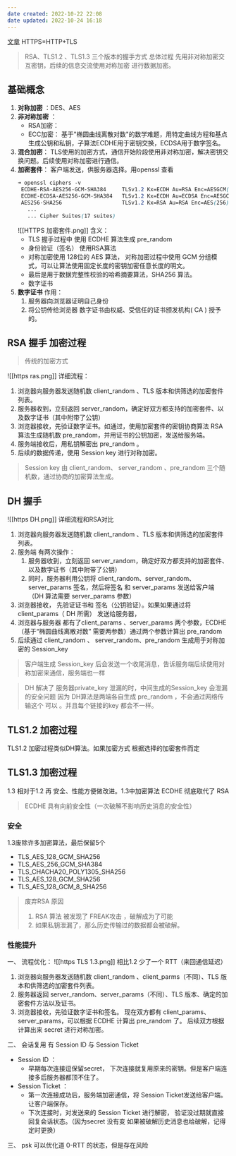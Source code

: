 ```yaml
---
date created: 2022-10-22 22:08
date updated: 2022-10-24 16:18
---
```


[文章](https://juejin.cn/post/6895624327896432654#heading-8)
HTTPS=HTTP+TLS

> RSA、TLS1.2 、TLS1.3 三个版本的握手方式
> 总体过程 先用非对称加密交互密钥，后续的信息交流使用对称加密 进行数据加密。

## 基础概念

1. **对称加密** ：DES、AES
2. **非对称加密** ：
   - RSA加密：
   - ECC加密： 基于"椭圆曲线离散对数"的数学难题，用特定曲线方程和基点生成公钥和私钥，子算法ECDHE用于密钥交换，ECDSA用于数字签名。
3. **混合加密**： TLS使用的加密方式，通信开始阶段使用非对称加密，解决密钥交换问题。后续使用对称加密进行通信。
4. **加密套件**： 客户端发送，供服务器选择。用openssl 查看
   ```scss
   ➜ openssl ciphers -v
    ECDHE-RSA-AES256-GCM-SHA384     TLSv1.2 Kx=ECDH Au=RSA Enc=AESGCM(256) Mac=AEAD
    ECDHE-ECDSA-AES256-GCM-SHA384   TLSv1.2 Kx=ECDH Au=ECDSA Enc=AESGCM(256) Mac=AEAD 
    AES256-SHA256                   TLSv1.2 Kx=RSA Au=RSA Enc=AES(256) Mac=SHA256 
      ... 
      ... Cipher Suites(17 suites)
   ```
   ![[HTTPS 加密套件.png]]
   含义：
   - TLS 握手过程中 使用 ECDHE 算法生成 pre_random
   - 身份验证（签名） 使用RSA算法
   - 对称加密使用 128位的 AES 算法， 对称加密过程中使用 GCM 分组模式，可以让算法使用固定长度的密钥加密任意长度的明文。
   - 最后是用于数据完整性校验的哈希摘要算法，SHA256 算法。
   - 数字证书
5. **数字证书**
   作用：
   1. 服务器向浏览器证明自己身份
   2. 将公钥传给浏览器
      数字证书由权威、受信任的证书颁发机构( CA ) 授予的。

## RSA 握手 加密过程

> 传统的加密方式

![[https ras.png]]
详细流程：

1. 浏览器向服务器发送随机数 client_random 、TLS 版本和供筛选的加密套件列表。
2. 服务器收到，立刻返回 server_random，确定好双方都支持的加密套件、以及数字证书（其中附带了公钥）
3. 浏览器接收，先验证数字证书。如通过，使用加密套件的密钥协商算法 RSA 算法生成随机数 pre_random，并用证书的公钥加密，发送给服务端。
4. 服务端接收后，用私钥解密出 pre_random 。
5. 后续的数据传递，使用 Session key 进行对称加密。

> Session key 由 client_random、 server_random 、pre_random 三个随机数，通过协商的加密算法生成。

## DH 握手

![[https DH.png]]
详细流程和RSA对比

1. 浏览器向服务器发送随机数 client_random 、TLS 版本和供筛选的加密套件列表。
2. 服务端 有两次操作：
   1. 服务器收到，立刻返回 server_random，确定好双方都支持的加密套件、以及数字证书（其中附带了公钥）
   2. 同时，服务器利用公钥将 client_random、server_random、 server_params 签名，然后将签名 和 server_params 发送给客户端（DH 算法需要 server_params 参数）
3. 浏览器接收， 先验证证书和 签名（公钥验证）。如果如果通过将 client_params（ DH 所需） 发送给服务器，
4. 浏览器与服务器 都有了client_params 、server_params 两个参数，ECDHE （基于“椭圆曲线离散对数”  需要两参数）通过两个参数计算出 pre_random
5. 后续通过 client_random 、 server_random、pre_random 生成用于对称加密的 Session_key

> 客户端生成 Session_key 后会发送一个收尾消息，告诉服务端后续使用对称加密来通信，服务端也一样

> DH 解决了 服务器private_key 泄漏的时，中间生成的Session_key 会泄漏的安全问题
> 因为 DH算法是两端各自生成 pre_random ，不会通过网络传输这个 可以 。并且每个链接的key 都会不一样。

## TLS1.2 加密过程

TLS1.2 加密过程类似DH算法。如果加密方式 根据选择的加密套件而定

## TLS1.3 加密过程

1.3 相对于1.2 再 安全、性能方便做改进。1.3中加密算法 ECDHE 彻底取代了 RSA

> ECDHE 具有向前安全性（一次破解不影响历史消息的安全性）

### 安全

1.3废除许多加密算法，最后保留5个

- TLS_AES_128_GCM_SHA256
- TLS_AES_256_GCM_SHA384
- TLS_CHACHA20_POLY1305_SHA256
- TLS_AES_128_GCM_SHA256
- TLS_AES_128_GCM_8_SHA256

> 废弃RSA 原因
>
> 1. RSA 算法 被发现了 FREAK攻击 ，破解成为了可能
> 2. 如果私钥泄漏了，那么历史传输过的数据都会被破解。

### 性能提升

一、 流程优化：
![[https TLS 1.3.png]]
相比1.2 少了一个 RTT（来回通信延迟）

1. 浏览器向服务器发送随机数 client_random 、client_parms（不同）、TLS 版本和供筛选的加密套件列表。
2. 服务器返回 server_random、server_params（不同）、TLS 版本、确定的加密套件方法以及证书。
3. 浏览器接收，先验证数字证书和签名。 现在双方都有 client_params、server_params，可以根据 ECDHE 计算出 pre_random 了。 后续双方根据计算出来 secret 进行对称加密。

二、 会话复用
有 Session ID 与 Session Ticket
- Session ID ：
	- 早期每次连接逗保留secret， 下次连接就复用原来的密钥。但是客户端连接多后服务器都顶不住了。
- Session Ticket ：
	- 第一次连接成功后，服务端加密通信，将 Session Ticket发送给客户端。让客户端保存。
	- 下次连接时，对发送来的 Session Ticket 进行解密， 验证没过期就直接回复会话状态。（因为secret 没有变 如果被破解历史消息也给破解，记得定时更换）

三、 psk 
可以优化道 0-RTT 的状态，但是存在风险
